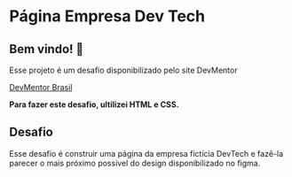 # Página Empresa Dev Tech

## Bem vindo! 👋

Esse projeto é um desafio disponibilizado pelo site DevMentor

[DevMentor Brasil](https://www.devmentor.com.br)

**Para fazer este desafio, ultilizei HTML e CSS.**

## Desafio

Esse desafio é construir uma página da empresa fictícia DevTech e fazê-la parecer o mais próximo possível do design disponibilizado no figma.
